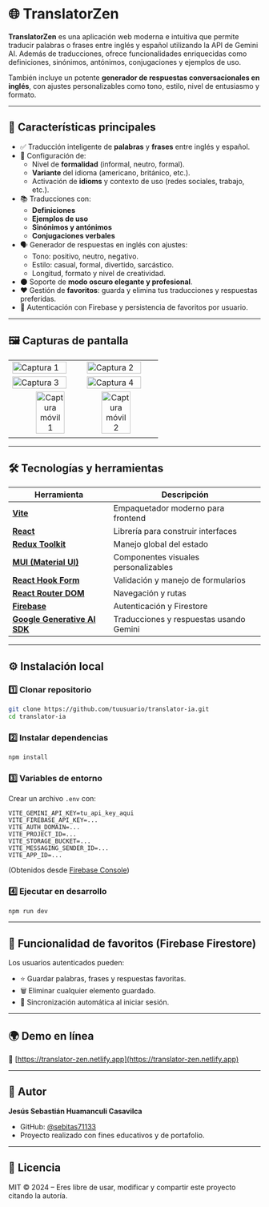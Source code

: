 # 🌐 TranslatorZen

**TranslatorZen** es una aplicación web moderna e intuitiva que permite traducir palabras o frases entre inglés y español utilizando la API de Gemini AI. Además de traducciones, ofrece funcionalidades enriquecidas como definiciones, sinónimos, antónimos, conjugaciones y ejemplos de uso.

También incluye un potente **generador de respuestas conversacionales en inglés**, con ajustes personalizables como tono, estilo, nivel de entusiasmo y formato.

---

## 🚀 Características principales

- ✅ Traducción inteligente de **palabras** y **frases** entre inglés y español.
- 🎯 Configuración de:
  - Nivel de **formalidad** (informal, neutro, formal).
  - **Variante** del idioma (americano, británico, etc.).
  - Activación de **idioms** y contexto de uso (redes sociales, trabajo, etc.).
- 📚 Traducciones con:
  - **Definiciones**
  - **Ejemplos de uso**
  - **Sinónimos y antónimos**
  - **Conjugaciones verbales**
- 🗣️ Generador de respuestas en inglés con ajustes:
  - Tono: positivo, neutro, negativo.
  - Estilo: casual, formal, divertido, sarcástico.
  - Longitud, formato y nivel de creatividad.
- 🌑 Soporte de **modo oscuro elegante y profesional**.
- ❤️ Gestión de **favoritos**: guarda y elimina tus traducciones y respuestas preferidas.
- 🔐 Autenticación con Firebase y persistencia de favoritos por usuario.

---

## 🖼️ Capturas de pantalla

<div align="center">
  <table>
    <tr>
      <td><img src="https://github.com/user-attachments/assets/4493729f-517c-477f-9ba6-b9549feef981" alt="Captura 1" width="90%"></td>
      <td><img src="https://github.com/user-attachments/assets/1e7549a0-3b62-4ba1-b899-5068f0ae5512" alt="Captura 2" width="90%"></td>
    </tr>
    <tr>
      <td><img src="https://github.com/user-attachments/assets/3d750d59-905d-445d-900a-37e95efb9181" alt="Captura 3" width="90%"></td>
      <td><img src="https://github.com/user-attachments/assets/203b6871-5f27-4320-a208-f10f0624b021" alt="Captura 4" width="90%"></td>
    </tr>
    <tr>
     <td colspan="2" align="center">
        <img src="https://github.com/user-attachments/assets/84ce8f04-d2f8-40d0-9545-a395ad464479" alt="Captura móvil 1" width="45%">
        <img src="https://github.com/user-attachments/assets/1803b42a-5af6-4970-b94b-6d482d95c4be" alt="Captura móvil 2" width="45%">
      </td>
    </tr>
  </table>
</div>

---

## 🛠️ Tecnologías y herramientas

| Herramienta                                            | Descripción                             |
| ------------------------------------------------------ | --------------------------------------- |
| [**Vite**](https://vitejs.dev)                         | Empaquetador moderno para frontend      |
| [**React**](https://react.dev)                         | Librería para construir interfaces      |
| [**Redux Toolkit**](https://redux-toolkit.js.org)      | Manejo global del estado                |
| [**MUI (Material UI)**](https://mui.com)               | Componentes visuales personalizables    |
| [**React Hook Form**](https://react-hook-form.com)     | Validación y manejo de formularios      |
| [**React Router DOM**](https://reactrouter.com)        | Navegación y rutas                      |
| [**Firebase**](https://firebase.google.com)            | Autenticación y Firestore               |
| [**Google Generative AI SDK**](https://ai.google.dev/) | Traducciones y respuestas usando Gemini |

---

## ⚙️ Instalación local

### 1️⃣ Clonar repositorio

```bash
git clone https://github.com/tuusuario/translator-ia.git
cd translator-ia
```

### 2️⃣ Instalar dependencias

```bash
npm install
```

### 3️⃣ Variables de entorno

Crear un archivo `.env` con:

```env
VITE_GEMINI_API_KEY=tu_api_key_aqui
VITE_FIREBASE_API_KEY=...
VITE_AUTH_DOMAIN=...
VITE_PROJECT_ID=...
VITE_STORAGE_BUCKET=...
VITE_MESSAGING_SENDER_ID=...
VITE_APP_ID=...
```

(Obtenidos desde [Firebase Console](https://console.firebase.google.com))

### 4️⃣ Ejecutar en desarrollo

```bash
npm run dev
```

---

## 🧪 Funcionalidad de favoritos (Firebase Firestore)

Los usuarios autenticados pueden:

- ⭐ Guardar palabras, frases y respuestas favoritas.
- 🗑️ Eliminar cualquier elemento guardado.
- 🔄 Sincronización automática al iniciar sesión.

---

## 🌍 Demo en línea

🔗 [https://translator-zen.netlify.app](https://translator-zen.netlify.app)

---

## 👤 Autor

**Jesús Sebastián Huamanculi Casavilca**

- GitHub: [@sebitas71133](https://github.com/sebitas71133)
- Proyecto realizado con fines educativos y de portafolio.

---

## 📄 Licencia

MIT © 2024 – Eres libre de usar, modificar y compartir este proyecto citando la autoría.
